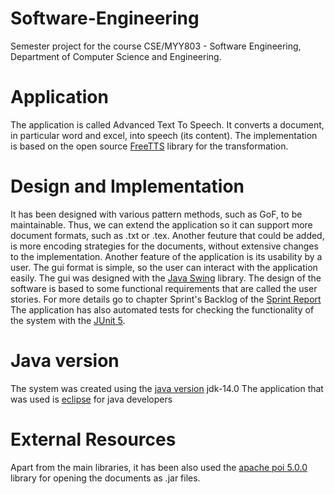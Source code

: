 # Software-Engineering

Semester project for the course CSE/MYY803 - Software Engineering, Department of Computer Science and Engineering.

# Application

The application is called Advanced Text To Speech. It converts a document, in particular word and excel, into speech (its content). The implementation is based on the open source [FreeTTS](https://freetts.sourceforge.io/) library for the transformation.

# Design and Implementation

It has been designed with various pattern methods, such as GoF, to be maintainable. Thus, we can extend the application so it can support more document formats, such as .txt or .tex. Another feuture that could be added, is more encoding strategies for the documents, without extensive changes to the implementation.
Another feature of the application is its usability by a user. The gui format is simple, so the user can interact with the application easily. The gui was designed with the [Java Swing](https://docs.oracle.com/javase/tutorial/uiswing/) library.
The design of the software is based to some functional requirements that are called the user stories. For more details go to chapter Sprint's Backlog of the [Sprint Report](https://github.com/GeoKrom/Software-Engineering-course/blob/main/SprintReport.pdf)
The application has also automated tests for checking the functionality of the system with the [JUnit 5](https://junit.org/junit5/).

# Java version
The system was created using the [java version](https://www.oracle.com/java/technologies/javase/jdk14-archive-downloads.html) jdk-14.0
The application that was used is [eclipse](https://www.eclipse.org/downloads/) for java developers

# External Resources
Apart from the main libraries, it has been also used the [apache poi 5.0.0](https://poi.apache.org/) library for opening the documents as .jar files.
